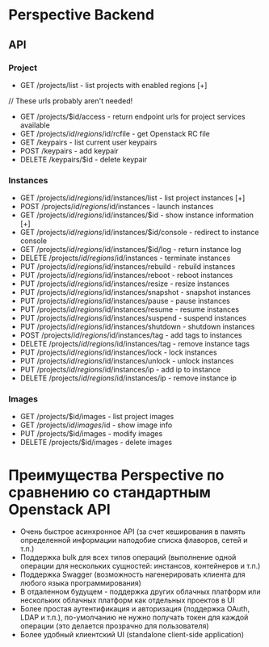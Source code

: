 # Perspective Backend

## API
### Project
* GET /projects/list - list projects with enabled regions [+]

// These urls probably aren't needed!
* GET /projects/$id/access - return endpoint urls for project services available
* GET /projects/$id/regions/$id/rcfile - get Openstack RC file
* GET /keypairs - list current user keypairs
* POST /keypairs - add keypair
* DELETE /keypairs/$id - delete keypair

### Instances
* GET /projects/$id/regions/$id/instances/list - list project instances [+]
* POST /projects/$id/regions/$id/instances - launch instances
* GET /projects/$id/regions/$id/instances/$id - show instance information [+]
* GET /projects/$id/regions/$id/instances/$id/console - redirect to instance console
* GET /projects/$id/regions/$id/instances/$id/log - return instance log
* DELETE /projects/$id/regions/$id/instances - terminate instances
* PUT /projects/$id/regions/$id/instances/rebuild - rebuild instances
* PUT /projects/$id/regions/$id/instances/reboot - reboot instances
* PUT /projects/$id/regions/$id/instances/resize - resize instances
* PUT /projects/$id/regions/$id/instances/snapshot - snapshot instances
* PUT /projects/$id/regions/$id/instances/pause - pause instances
* PUT /projects/$id/regions/$id/instances/resume - resume instances
* PUT /projects/$id/regions/$id/instances/suspend - suspend instances
* PUT /projects/$id/regions/$id/instances/shutdown - shutdown instances
* POST /projects/$id/regions/$id/instances/tag - add tags to instances
* DELETE /projects/$id/regions/$id/instances/tag - remove instance tags
* PUT /projects/$id/regions/$id/instances/lock - lock instances
* PUT /projects/$id/regions/$id/instances/unlock - unlock instances
* PUT /projects/$id/regions/$id/instances/ip - add ip to instance
* DELETE /projects/$id/regions/$id/instances/ip - remove instance ip
 
### Images
* GET /projects/$id/images - list project images
* GET /projects/$id/images/$id - show image info
* PUT /projects/$id/images - modify images
* DELETE /projects/$id/images - delete images

# Преимущества Perspective по сравнению со стандартным Openstack API

* Очень быстрое асинхронное API (за счет кеширования в память определенной информации наподобие списка флаворов, сетей и т.п.)
* Поддержка bulk для всех типов операций (выполнение одной операции для нескольких сущностей: инстансов, контейнеров и т.п.)
* Поддержка Swagger (возможность нагенерировать клиента для любого языка программирования)
* В отдаленном будущем - поддержка других облачных платформ или нескольких облачных платформ как отдельных проектов в UI
* Более простая аутентификация и авторизация (поддержка OAuth, LDAP и т.п.), по-умолчанию не нужно получать токен для каждой операции (это делается прозрачно для пользователя)
* Более удобный клиентский UI (standalone client-side application)